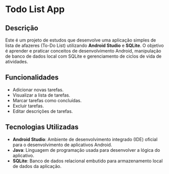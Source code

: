 # Todo List App

## Descrição

Este é um projeto de estudos que desenvolve uma aplicação simples de lista de afazeres (To-Do List) utilizando **Android Studio** e **SQLite**. O objetivo é aprender e praticar conceitos de desenvolvimento Android, manipulação de banco de dados local com SQLite e gerenciamento de ciclos de vida de atividades.

## Funcionalidades

- Adicionar novas tarefas.
- Visualizar a lista de tarefas.
- Marcar tarefas como concluídas.
- Excluir tarefas.
- Editar descrições de tarefas.

## Tecnologias Utilizadas

- **Android Studio**: Ambiente de desenvolvimento integrado (IDE) oficial para o desenvolvimento de aplicativos Android.
- **Java**: Linguagem de programação usada para desenvolver a lógica do aplicativo.
- **SQLite**: Banco de dados relacional embutido para armazenamento local de dados da aplicação.
